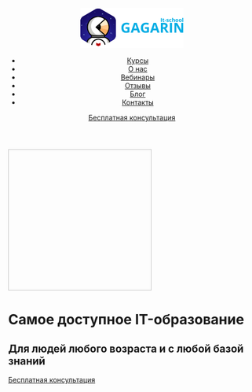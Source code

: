 <!DOCKTYPE html>
<html>
  <head>
    <meta charset="utf-8">
    <title>Gagarin It-school</title>  
  </head>
  <body>
    <header class="site-header">
      <div class="container">
        <div class="logo">
          <img src="img/logo.png" width="210" height="81" alt "Gagarin It-school">
        </div>
        <nav class="main-navigation">
          <ul>
            <li>
              <a href="#">Курсы</a>
            </li>
            <li>
            <a href="#">О нас</a>
            </li>
            <li>
              <a href="#">Вебинары</a>
            </li>
            <li>
              <a href="#">Отзывы</a>
            </li>
            <li>
              <a href="#">Блог</a>
            </li>
            <li>
              <a href="#">Контакты</a>
            </li>
          </ul>       
        </nav>
        <div class="free-consultation">
          <a class="consultation" href="#">Бесплатная консультация</a>
        </div>
      </div>
    </header>  
    <main class="container"
      <div class="big-logo"> 
        <img src"img/big_logo.png" width="292" height="287" alt "Gagarin It-school">
      </div> 
      <h1>Самое доступное IT-образование</h1>
      <h2>Для людей любого возраста и с любой базой знаний</h2>
      <div class="free-consultation">
          <a class="consultation" href="#">Бесплатная консультация</a>
      </div> 
    </main>
  </body>
</html>

